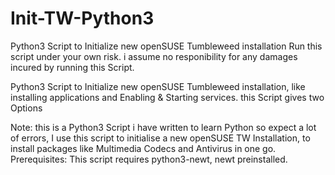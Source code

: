 # Init-TW-Python3
Python3 Script to Initialize new openSUSE Tumbleweed installation 
Run this script under your own risk. i assume no responibility for any damages incured by running this Script.

Python3 Script to Initialize new openSUSE Tumbleweed installation, like installing applications and Enabling & Starting services. this Script gives two Options

  Note: this is a Python3 Script i have written to learn Python so expect a lot of errors, I use this script to initialise a new openSUSE TW Installation, to install packages like Multimedia Codecs and Antivirus in one go.
 Prerequisites: This script requires python3-newt, newt preinstalled.
